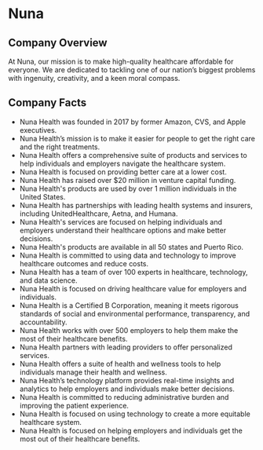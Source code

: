 # Nuna

## Company Overview

At Nuna, our mission is to make high-quality healthcare affordable for everyone. We are dedicated to tackling one of our nation’s biggest problems with ingenuity, creativity, and a keen moral compass.

## Company Facts

* Nuna Health was founded in 2017 by former Amazon, CVS, and Apple executives.
* Nuna Health’s mission is to make it easier for people to get the right care and the right treatments.
* Nuna Health offers a comprehensive suite of products and services to help individuals and employers navigate the healthcare system.
* Nuna Health is focused on providing better care at a lower cost.
* Nuna Health has raised over $20 million in venture capital funding.
* Nuna Health's products are used by over 1 million individuals in the United States.
* Nuna Health has partnerships with leading health systems and insurers, including UnitedHealthcare, Aetna, and Humana.
* Nuna Health's services are focused on helping individuals and employers understand their healthcare options and make better decisions.
* Nuna Health's products are available in all 50 states and Puerto Rico.
* Nuna Health is committed to using data and technology to improve healthcare outcomes and reduce costs.&#x20;
* Nuna Health has a team of over 100 experts in healthcare, technology, and data science.
* Nuna Health is focused on driving healthcare value for employers and individuals.
* Nuna Health is a Certified B Corporation, meaning it meets rigorous standards of social and environmental performance, transparency, and accountability.
* Nuna Health works with over 500 employers to help them make the most of their healthcare benefits.
* Nuna Health partners with leading providers to offer personalized services.
* Nuna Health offers a suite of health and wellness tools to help individuals manage their health and wellness.
* Nuna Health’s technology platform provides real-time insights and analytics to help employers and individuals make better decisions.
* Nuna Health is committed to reducing administrative burden and improving the patient experience.
* Nuna Health is focused on using technology to create a more equitable healthcare system.
* Nuna Health is focused on helping employers and individuals get the most out of their healthcare benefits.
